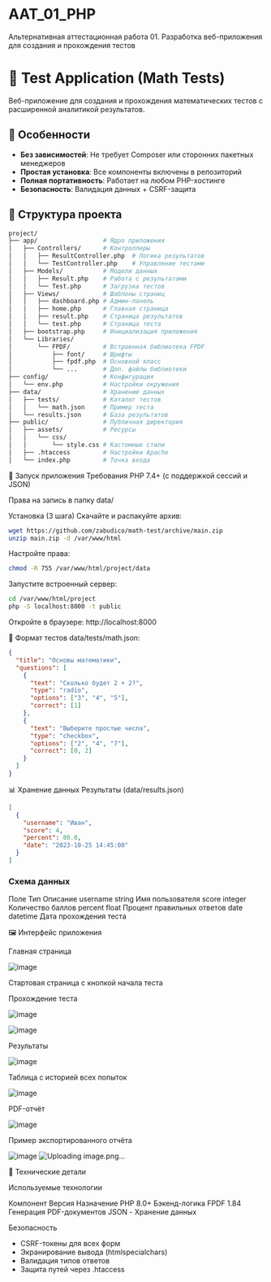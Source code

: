 # AAT_01_PHP
Альтернативная аттестационная работа 01. Разработка веб-приложения для создания и прохождения тестов

# 🧮 Test Application (Math Tests)

Веб-приложение для создания и прохождения математических тестов с расширенной аналитикой результатов.

## 🌟 Особенности
- **Без зависимостей**: Не требует Composer или сторонних пакетных менеджеров
- **Простая установка**: Все компоненты включены в репозиторий
- **Полная портативность**: Работает на любом PHP-хостинге
- **Безопасность**: Валидация данных + CSRF-защита

## 📂 Структура проекта
```bash
project/
├── app/                  # Ядро приложения
│   ├── Controllers/      # Контроллеры
│   │   ├── ResultController.php  # Логика результатов
│   │   └── TestController.php    # Управление тестами
│   ├── Models/           # Модели данных
│   │   ├── Result.php    # Работа с результатами
│   │   └── Test.php      # Загрузка тестов
│   ├── Views/            # Шаблоны страниц
│   │   ├── dashboard.php # Админ-панель
│   │   ├── home.php      # Главная страница
│   │   ├── result.php    # Страница результатов
│   │   └── test.php      # Страница теста
│   ├── bootstrap.php     # Инициализация приложения
│   └── Libraries/
│       └── FPDF/         # Встроенная библиотека FPDF
│           ├── font/     # Шрифты
│           ├── fpdf.php  # Основной класс
│           └── ...       # Доп. файлы библиотеки
├── config/               # Конфигурация
│   └── env.php           # Настройки окружения
├── data/                 # Хранение данных
│   ├── tests/            # Каталог тестов
│   │   └── math.json     # Пример теста
│   └── results.json      # База результатов
├── public/               # Публичная директория
│   ├── assets/           # Ресурсы
│   │   └── css/
│   │       └── style.css # Кастомные стили
│   ├── .htaccess         # Настройки Apache
│   └── index.php         # Точка входа

```

🚀 Запуск приложения
Требования
PHP 7.4+ (с поддержкой сессий и JSON)

Права на запись в папку data/

Установка (3 шага)
Скачайте и распакуйте архив:

```bash
wget https://github.com/zabudico/math-test/archive/main.zip
unzip main.zip -d /var/www/html
```

Настройте права:

```bash
chmod -R 755 /var/www/html/project/data
```

Запустите встроенный сервер:

```bash
cd /var/www/html/project
php -S localhost:8000 -t public
```

Откройте в браузере:
http://localhost:8000


🧪 Формат тестов
data/tests/math.json:

```json
{
  "title": "Основы математики",
  "questions": [
    {
      "text": "Сколько будет 2 + 2?",
      "type": "radio",
      "options": ["3", "4", "5"],
      "correct": [1]
    },
    {
      "text": "Выберите простые числа",
      "type": "checkbox",
      "options": ["2", "4", "7"],
      "correct": [0, 2]
    }
  ]
}
```

📊 Хранение данных
Результаты (data/results.json)

```json
[
  {
    "username": "Иван",
    "score": 4,
    "percent": 80.0,
    "date": "2023-10-25 14:45:00"
  }
]
```

### Схема данных
Поле	    Тип	      Описание
username	string	  Имя пользователя
score	    integer	  Количество баллов
percent	  float	    Процент правильных ответов
date	    datetime	Дата прохождения теста

🖼️ Интерфейс приложения

Главная страница

![image](https://github.com/user-attachments/assets/01960fde-9cc1-430b-a0d0-2bc38705f8b1)

Стартовая страница с кнопкой начала теста

Прохождение теста

![image](https://github.com/user-attachments/assets/4efa8e63-cd4a-426f-84b0-cf802cce303c)

![image](https://github.com/user-attachments/assets/4b0a8679-b1fc-4a65-b3ac-20e5887f7dc1)


Результаты

![image](https://github.com/user-attachments/assets/1ea2684a-e0f5-4dda-83b2-92860c83598b)


Таблица с историей всех попыток

![image](https://github.com/user-attachments/assets/5ae915e2-61ae-4b6f-8bd9-bb6879011b34)

PDF-отчёт

![image](https://github.com/user-attachments/assets/ce4e0459-f455-472b-b52f-e4ce2554e8ba)

Пример экспортированного отчёта

![image](https://github.com/user-attachments/assets/b784ee09-9c11-4f30-a431-884f16c64375)
![Uploading image.png…]()



🔧 Технические детали

Используемые технологии

Компонент	  Версия	Назначение
PHP	        8.0+	  Бэкенд-логика
FPDF	      1.84	  Генерация PDF-документов
JSON	      -	       Хранение данных

Безопасность

- CSRF-токены для всех форм
- Экранирование вывода (htmlspecialchars)
- Валидация типов ответов
- Защита путей через .htaccess
 
